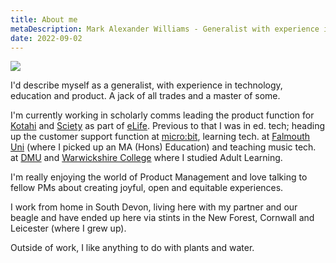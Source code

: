 ```yaml
---
title: About me
metaDescription: Mark Alexander Williams - Generalist with experience in technology, education and product management
date: 2022-09-02
---
```

<img class= "round" src="../assets/img/669a2f330e431a3b2a024ea2966916e8.png"></img>

I'd describe myself as a generalist, with experience in technology, education and product. A jack of all trades and a master of some. 

I'm currently working in scholarly comms leading the product function for [Kotahi](https://kotahi.community/) and [Sciety](https://sciety.org) as part of [eLife](https://elifesciences.org). Previous to that I was in ed. tech; heading up the customer support function at [micro:bit](https://microbit.org/), learning tech. at [Falmouth Uni](https://www.falmouth.ac.uk/) (where I picked up an MA (Hons) Education) and teaching music tech. at [DMU](https://dmu.ac.uk) and [Warwickshire College](https://wcg.ac.uk/) where I studied Adult Learning.

I'm really enjoying the world of Product Management and love talking to fellow PMs about creating joyful, open and equitable experiences.

I work from home in South Devon, living here with my partner and our beagle and have ended up here via stints in the New Forest, Cornwall and Leicester (where I grew up).

Outside of work, I like anything to do with plants and water.
